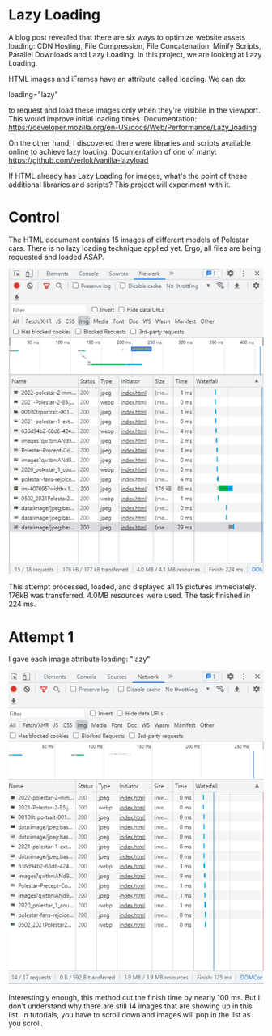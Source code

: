 # Lazy Loading

A blog post revealed that there are six ways to optimize website assets loading: CDN Hosting, File Compression, File Concatenation, Minify Scripts, Parallel Downloads and Lazy Loading. In this project, we are looking at Lazy Loading.

HTML images and iFrames have an attribute called loading. We can do:

loading="lazy"

to request and load these images only when they're visibile in the viewport. This would improve initial loading times. 
Documentation: https://developer.mozilla.org/en-US/docs/Web/Performance/Lazy_loading 


On the other hand, I discovered there were libraries and scripts available online to achieve lazy loading. 
Documentation of one of many: https://github.com/verlok/vanilla-lazyload

If HTML already has Lazy Loading for images, what's the point of these additional libraries and scripts? This project will experiment with it.

# Control
The HTML document contains 15 images of different models of Polestar cars. There is no lazy loading technique applied yet. Ergo, all files are being requested and loaded ASAP.

![Screenshot](attempt1.png)

This attempt processed, loaded, and displayed all 15 pictures immediately. 
176kB was transferred. 4.0MB resources were used. The task finished in 224 ms.

# Attempt 1
I gave each image attribute
loading: "lazy"

![Screenshot](attempt2.png)

Interestingly enough, this method cut the finish time by nearly 100 ms. 
But I don't understand why there are still 14 images that are showing up in this list. In tutorials, you have to scroll down
and images will pop in the list as you scroll. 
